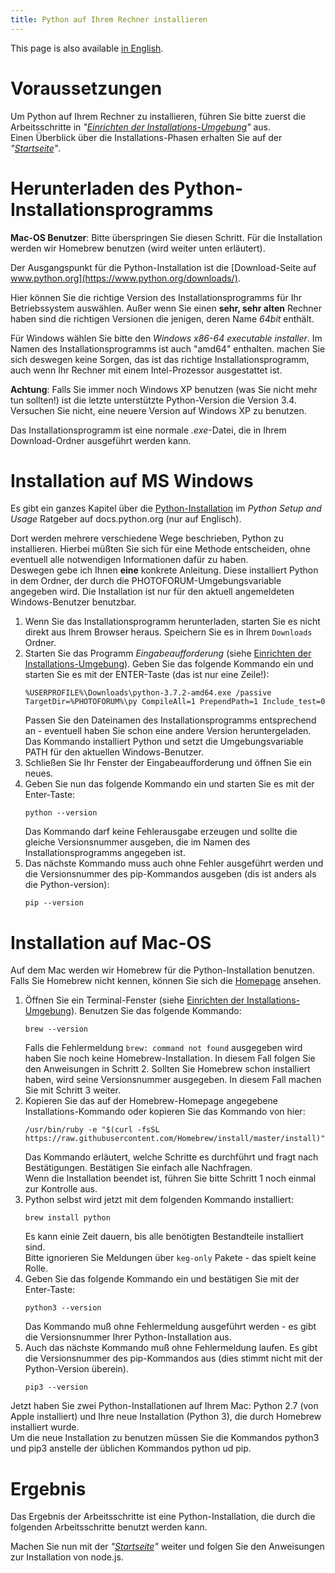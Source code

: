 ```yaml
---
title: Python auf Ihrem Rechner installieren
---
```


This page is also available [in English](../pythonsetup).

# Voraussetzungen

Um Python auf Ihrem Rechner zu installieren, führen Sie bitte zuerst die
Arbeitsschritte in
_"[Einrichten der Installations-Umgebung](../envsetup_de)"_ aus.   
Einen Überblick über die Installations-Phasen erhalten Sie auf der
_"[Startseite](../index_de)"_.

# Herunterladen des Python-Installationsprogramms

**Mac-OS Benutzer**: Bitte überspringen Sie diesen Schritt. Für die Installation
werden wir Homebrew benutzen (wird weiter unten erläutert).

Der Ausgangspunkt für die Python-Installation ist die
[Download-Seite auf www.python.org](https://www.python.org/downloads/).

Hier können Sie die richtige Version des Installationsprogramms für Ihr Betriebssystem
auswählen. Außer wenn Sie einen **sehr, sehr alten** Rechner haben sind die
richtigen Versionen die jenigen, deren Name _64bit_ enthält.

Für Windows wählen Sie bitte den *Windows x86-64 executable installer*.
Im Namen des Installationsprogramms ist auch "amd64" enthalten. machen Sie sich deswegen
keine Sorgen, das ist das richtige Installationsprogramm, auch wenn Ihr Rechner mit
einem Intel-Prozessor ausgestattet ist.

**Achtung**: Falls Sie immer noch Windows XP benutzen (was Sie nicht mehr tun sollten!)
ist die letzte unterstützte Python-Version die Version 3.4. Versuchen Sie nicht, eine
neuere Version auf Windows XP zu benutzen.

Das Installationsprogramm ist eine normale *.exe*-Datei, die in Ihrem Download-Ordner
ausgeführt werden kann.

# Installation auf MS Windows

Es gibt ein ganzes Kapitel über die
[Python-Installation](https://docs.python.org/3/using/windows.html) im
*Python Setup and Usage* Ratgeber auf docs.python.org (nur auf Englisch).

Dort werden mehrere verschiedene Wege beschrieben, Python zu installieren.
Hierbei müßten Sie sich für eine Methode entscheiden, ohne eventuell alle notwendigen
Informationen dafür zu haben.  
Deswegen gebe ich Ihnen **eine** konkrete Anleitung. Diese installiert Python in dem Ordner,
der durch die PHOTOFORUM-Umgebungsvariable angegeben wird. Die Installation ist nur
für den aktuell angemeldeten Windows-Benutzer benutzbar.

1. Wenn Sie das Installationsprogramm herunterladen, starten Sie es nicht direkt aus Ihrem
   Browser heraus. Speichern Sie es in Ihrem `Downloads` Ordner.
2. Starten Sie das Programm _Eingabeaufforderung_ (siehe [Einrichten der Installations-Umgebung](../envsetup_de)).
   Geben Sie das folgende Kommando ein und starten Sie es mit der ENTER-Taste (das ist nur eine Zeile!):   
   ```Shell
   %USERPROFILE%\Downloads\python-3.7.2-amd64.exe /passive TargetDir=%PHOTOFORUM%\py CompileAll=1 PrependPath=1 Include_test=0
   ```
   Passen Sie den Dateinamen des Installationsprogramms entsprechend an - eventuell haben
   Sie schon eine andere Version heruntergeladen.   
   Das Kommando installiert Python und setzt die Umgebungsvariable PATH für den aktuellen
   Windows-Benutzer.  
3. Schließen Sie Ihr Fenster der Eingabeaufforderung und öffnen Sie ein neues.
4. Geben Sie nun das folgende Kommando ein und starten Sie es mit der Enter-Taste:   
   ```Shell
   python --version
   ```
   Das Kommando darf keine Fehlerausgabe erzeugen und sollte die gleiche Versionsnummer ausgeben,
   die im Namen des Installationsprogramms angegeben ist.
5. Das nächste Kommando muss auch ohne Fehler ausgeführt werden und die Versionsnummer des
   pip-Kommandos ausgeben (dis ist anders als die Python-version):   
   ```Shell
   pip --version
   ```

# Installation auf Mac-OS

Auf dem Mac werden wir Homebrew für die Python-Installation benutzen. Falls Sie Homebrew
nicht kennen, können Sie sich die [Homepage](https://brew.sh/index_de) ansehen.

1. Öffnen Sie ein Terminal-Fenster (siehe [Einrichten der Installations-Umgebung](../envsetup_de)).
   Benutzen Sie das folgende Kommando:  
   ```Shell
   brew --version
   ```
   Falls die Fehlermeldung `brew: command not found` ausgegeben wird haben Sie noch keine
   Homebrew-Installation. In diesem Fall folgen Sie den Anweisungen in Schritt 2.
   Sollten Sie Homebrew schon installiert haben, wird seine Versionsnummer ausgegeben. In diesem Fall
   machen Sie mit Schritt 3 weiter.
2. Kopieren Sie das auf der Homebrew-Homepage angegebene Installations-Kommando oder kopieren Sie
   das Kommando von hier:   
   ```Shell
   /usr/bin/ruby -e "$(curl -fsSL https://raw.githubusercontent.com/Homebrew/install/master/install)"
   ```
   Das Kommando erläutert, welche Schritte es durchführt und fragt nach Bestätigungen.
   Bestätigen Sie einfach alle Nachfragen.   
   Wenn die Installation beendet ist, führen Sie bitte Schritt 1 noch einmal zur Kontrolle aus.
3. Python selbst wird jetzt mit dem folgenden Kommando installiert:   
   ```Shell
   brew install python
   ```
   Es kann einie Zeit dauern, bis alle benötigten Bestandteile installiert sind.   
   Bitte ignorieren Sie Meldungen über `keg-only` Pakete - das spielt keine Rolle.
4. Geben Sie das folgende Kommando ein und bestätigen Sie mit der Enter-Taste:   
   ```Shell
   python3 --version
   ```
   Das Kommando muß ohne Fehlermeldung ausgeführt werden - es gibt die Versionsnummer
   Ihrer Python-Installation aus.
5. Auch das nächste Kommando muß ohne Fehlermeldung laufen. Es gibt die Versionsnummer
   des pip-Kommandos aus (dies stimmt nicht mit der Python-Version überein).
   ```Shell
   pip3 --version
   ```

Jetzt haben Sie zwei Python-Installationen auf Ihrem Mac: Python 2.7 (von Apple installiert)
und Ihre neue Installation (Python 3), die durch Homebrew installiert wurde.   
Um die neue Installation zu benutzen müssen Sie die Kommandos python3 und pip3 anstelle der
üblichen Kommandos python ud pip.

# Ergebnis

Das Ergebnis der Arbeitsschritte ist eine Python-Installation, die durch die folgenden
Arbeitsschritte benutzt werden kann.

Machen Sie nun mit der _"[Startseite](../index_de)"_ weiter und folgen Sie den Anweisungen
zur Installation von node.js.
